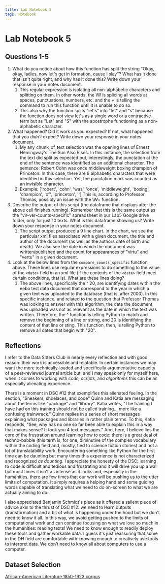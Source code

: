 ```yaml
---
title: Lab Notebook 5
tags: Notebook
---
```


# Lab Notebook 5
## Questions 1-5
1. What do you notice about how this function has split the string "Okay, okay, ladies, now let's get in formation, cause I slay"? What has it done that isn't quite right, and why has it done this? Write down your response in your notes document.
	1. 	This regular expression is isolating all non-alphabetic characters and splitting on them. In other words, the \W is splicing all words at spaces, punctuations, numbers, etc. and the + is telling the command to run this function until it is unable to do so. 
	2. This also why the function splits "let's" into "let" and "s" because the function does not view let's as a single word or a contractive term but as "Let" and "S" with the apostrophe functioning as a non-alphabetic character. 
2. What happened? Did it work as you expected? If not, what happened that you _didn't_ expect? Write down your response in your notes document.
	1. My any_chunk_of_text selection was the opening lines of Ernest Hemingway's The Sun Also Rises. In this instance, the selection from the text did split as expected but, interestingly, the punctation at the end of the sentence was identified as an additional character. The sentence: Robert Cohn was once middleweight boxing champion of Princeton. In this case, there are 9 alphabetic characters that were identified in this selection. Yet, the punctation mark was counted as an invisible character. 
	2. Example: ['robert', 'cohn', 'was', 'once', 'middleweight', 'boxing', 'champion', 'of', 'princeton', ''] This is, according to Professor Thomas, possibly an issue with the \W+ function. 
3. Describe the output of this script (the dataframe that displays after the above cell finishes running). Remember that this is the same output as the "vir-ver-counts-specific" spreadsheet in our Lab5 Google drive folder, only for just 10 texts. What is this dataframe showing us? Write down your response in your notes document.
	1. The script output produced a 9 line chart. In the chart, we see the particular xml files associated with a given document, the title and author of the document (as well as the authors date of birth and death). We also see the date in which the document was written/published and the count for appearances of "virtu" and "vertu" in a given document. 
4. Look at the below lines from the `compare_counts_specific` function above. These lines use regular expressions to do something to the value of the `<date>` field in an xml file (if the contents of the `<date>` field meet certain conditions, that is). What are these lines doing? 
	1. The above lines, specifically the ^ 20, are identifying dates within the eebo test data document that correspond to the year in which a given text was uploaded to the database (that is, after 2000). In this specific instance, and related to the question that Professor Thomas was looking to answer with this algorithm, the date the document was uploaded was not as relevant as the date in which the text was written. Therefore, the ^ function is telling Python to match and remove the beginning of a line or string, and 20 is identifying the content of that line or sting. This function, then, is telling Python to remove all dates that begin with "20". 

## Reflections
I refer to the Data Sitters Club in nearly every reflection and with good reason: their work is accessible and relatable. In certain instances we may want the more technically-loaded and specifically argumentative capacity of a peer-reviewed journal article but, and I may speak only for myself here, when it comes to working with *code, scripts,* and *algorithms* this can be an especially alienating experience. 

There is a moment in DSC #12 that exemplifies this alienated feeling. In the section, "Sneakers, shoelaces, and code" Quinn and Katia are messaging about the terms like "package" and "library". Katia writes, "The training I have had on this training should not be called training... more like a confusing trainwreck." Quinn replies in a series of short messages explaining what packages and libraries in rather plain terms. To this, Katia responds, "See, why has no one so far been able to explain this in a way that makes sense? It took you 4 text messages." And, here, I believe lies the core of the frustration around learning how to code: there is a great deal of techno-babble (this term is, for one, diminutive of the complex vocabulary within the coding field and, mostly, tied to science fiction stories) and not a lot of translatability work. Encountering something like Python for the first time can be daunting but many times this experience is not characterized and recognized *as daunting*. I appreciate the honesty of the DSC: learning to code is difficult and tedious and frustrating and it will drive you up a wall but most times it isn't as intense as it looks and, especially in the humanities, there are few times that our work will be pushing us to the utter limits of computation. It simply requires a helping hand and some guiding words capable of translating what we need to do on-screen to what we are actually aiming to do.

I also appreciated Benjamin Schmidt's piece as it offered a salient piece of advice akin to the thrust of DSC #12: we need to learn outputs (transformation) and a bit of what is happening under the hood but we don't need to know it all. In this way, we avoid getting pushed to the limits of computational work and can continue focusing on what we love so much in the humanities: reading texts! We need to know enough to readily deploy these tools and gather workable data. I guess it's just reassuring that some in the DH field are comfortable with knowing enough to creatively use tools to interpret data. We don't need to know all about computers to use a computer. 

## Dataset Selection
[African-American Literature 1850-1923 corpus](http://www.electrostani.com/2020/07/announcing-open-access-african-american.html)
